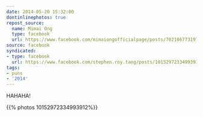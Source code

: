 ```yaml
---
date: 2014-05-20 15:32:00
dontinlinephotos: true
repost_source:
  name: Mimai Ong
  type: facebook
  url: https://www.facebook.com/mimaiongofficialpage/posts/702186773197449
source: facebook
syndicated:
- type: facebook
  url: https://www.facebook.com/stephen.roy.tang/posts/10152972334993912
tags:
- puns
- '2014'
---
```


HAHAHA!

{{% photos 10152972334993912%}}